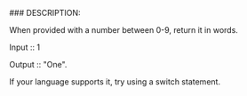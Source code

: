 ### DESCRIPTION:

When provided with a number between 0-9, return it in words.

Input :: 1

Output :: "One".

If your language supports it, try using a switch statement.